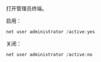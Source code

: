打开管理员终端。

启用：

```powershell
net user administrator /active:yes
```

关闭：

```powershell
net user administrator /active:no
```